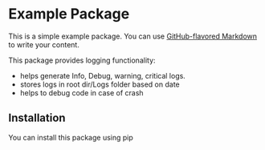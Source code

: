 # Example Package

This is a simple example package. You can use
[GitHub-flavored Markdown](https://guides.github.com/features/mastering-markdown/)
to write your content.

This package provides logging functionality:
- helps generate Info, Debug, warning, critical logs.
- stores logs in root dir/Logs folder based on date
- helps to debug code in case of crash

## Installation
You can install this package using pip 